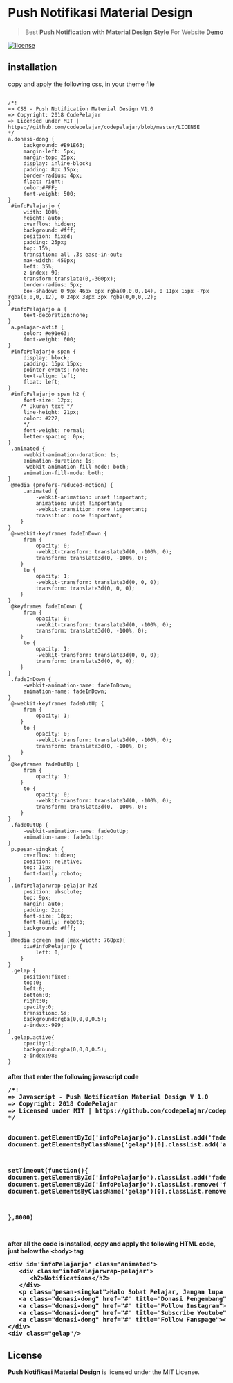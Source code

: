 <h1>Push Notifikasi Material Design</h1>
<blockquote><p>Best <b>Push Notification with Material Design Style</b> For Website <a href="https://codepelajar.com" rel="nofollow">Demo</a></p></blockquote>
<a href="/codepelajar/codepelajar/blob/master/LICENSE"><img src="https://camo.githubusercontent.com/85e1dd5bc10efc714bde30575f2ba9720ef1d235/68747470733a2f2f696d672e736869656c64732e696f2f6e706d2f6c2f6e6f726d616c697a652e6373732e7376673f7374796c653d666c61742d737175617265" alt="license" data-canonical-src="https://img.shields.io/npm/l/normalize.css.svg?style=flat-square" style="max-width:100%;"></a>
<h2>installation</h2>
<p>copy and apply the following css, in your theme file</p>
<pre><code>
/*!
=> CSS - Push Notification Material Design V1.0
=> Copyright: 2018 CodePelajar
=> Licensed under MIT | https://github.com/codepelajar/codepelajar/blob/master/LICENSE
*/
a.donasi-dong {
     background: #E91E63;
     margin-left: 5px;
     margin-top: 25px;
     display: inline-block;
     padding: 8px 15px;
     border-radius: 4px;
     float: right;
     color:#FFF;
     font-weight: 500;
}
 #infoPelajarjo {
     width: 100%;
     height: auto;
     overflow: hidden;
     background: #fff;
     position: fixed;
     padding: 25px;
     top: 15%;
     transition: all .3s ease-in-out;
     max-width: 450px;
     left: 35%;
     z-index: 99;
     transform:translate(0,-300px);
     border-radius: 5px;
     box-shadow: 0 9px 46px 8px rgba(0,0,0,.14), 0 11px 15px -7px rgba(0,0,0,.12), 0 24px 38px 3px rgba(0,0,0,.2);
}
 #infoPelajarjo a {
     text-decoration:none;
}
 a.pelajar-aktif {
     color: #e91e63;
     font-weight: 600;
}
 #infoPelajarjo span {
     display: block;
     padding: 15px 15px;
     pointer-events: none;
     text-align: left;
     float: left;
}
 #infoPelajarjo span h2 {
     font-size: 12px;
    /* Ukuran text */
     line-height: 21px;
     color: #222;
     */
     font-weight: normal;
     letter-spacing: 0px;
}
 .animated {
     -webkit-animation-duration: 1s;
     animation-duration: 1s;
     -webkit-animation-fill-mode: both;
     animation-fill-mode: both;
}
 @media (prefers-reduced-motion) {
     .animated {
         -webkit-animation: unset !important;
         animation: unset !important;
         -webkit-transition: none !important;
         transition: none !important;
    }
}
 @-webkit-keyframes fadeInDown {
     from {
         opacity: 0;
         -webkit-transform: translate3d(0, -100%, 0);
         transform: translate3d(0, -100%, 0);
    }
     to {
         opacity: 1;
         -webkit-transform: translate3d(0, 0, 0);
         transform: translate3d(0, 0, 0);
    }
}
 @keyframes fadeInDown {
     from {
         opacity: 0;
         -webkit-transform: translate3d(0, -100%, 0);
         transform: translate3d(0, -100%, 0);
    }
     to {
         opacity: 1;
         -webkit-transform: translate3d(0, 0, 0);
         transform: translate3d(0, 0, 0);
    }
}
 .fadeInDown {
     -webkit-animation-name: fadeInDown;
     animation-name: fadeInDown;
}
 @-webkit-keyframes fadeOutUp {
     from {
         opacity: 1;
    }
     to {
         opacity: 0;
         -webkit-transform: translate3d(0, -100%, 0);
         transform: translate3d(0, -100%, 0);
    }
}
 @keyframes fadeOutUp {
     from {
         opacity: 1;
    }
     to {
         opacity: 0;
         -webkit-transform: translate3d(0, -100%, 0);
         transform: translate3d(0, -100%, 0);
    }
}
 .fadeOutUp {
     -webkit-animation-name: fadeOutUp;
     animation-name: fadeOutUp;
}
 p.pesan-singkat {
     overflow: hidden;
     position: relative;
     top: 11px;
     font-family:roboto;
}
 .infoPelajarwrap-pelajar h2{
     position: absolute;
     top: 9px;
     margin: auto;
     padding: 2px;
     font-size: 18px;
     font-family: roboto;
     background: #fff;
}
 @media screen and (max-width: 768px){
     div#infoPelajarjo {
         left: 0;
    }
}
 .gelap {
     position:fixed;
     top:0;
     left:0;
     bottom:0;
     right:0;
     opacity:0;
     transition:.5s;
     background:rgba(0,0,0,0.5);
     z-index:-999;
}
 .gelap.active{
     opacity:1;
     background:rgba(0,0,0,0.5);
     z-index:98;
}
</code></pre>
<h4
<p>after that enter the following javascript code</p>
<pre>
/*!
=> Javascript - Push Notification Material Design V 1.0
=> Copyright: 2018 CodePelajar
=> Licensed under MIT | https://github.com/codepelajar/codepelajar/blob/master/LICENSE
*/

document.getElementById('infoPelajarjo').classList.add('fadeInDown')
document.getElementsByClassName('gelap')[0].classList.add('active')


setTimeout(function(){
 document.getElementById('infoPelajarjo').classList.add('fadeOutU')
 document.getElementById('infoPelajarjo').classList.remove('fadeInDown')
document.getElementsByClassName('gelap')[0].classList.remove('active')

},8000)

</pre>
<p>after all the code is installed, copy and apply the following HTML code, just below the <kbd>&lt;body&gt;</kbd> tag</p>
<pre>
&lt;div id='infoPelajarjo' class='animated'&gt;
   &lt;div class="infoPelajarwrap-pelajar"&gt;
      &lt;h2&gt;Notifications&lt;/h2&gt;
   &lt;/div&gt;
   &lt;p class="pesan-singkat"&gt;Halo Sobat Pelajar, Jangan lupa untuk klik Follow akun Sosial Media kita yaa dan Jangan Sampai ketinggalan update berita terbaru di &lt;a class="pelajar-aktif" href="https://jalanpelajar.com/"&gt;JalanPelajar.com&lt;/a&gt;&lt;/p&gt;
   &lt;a class="donasi-dong" href="#" title="Donasi Pengembang"&gt;Donasi&lt;/a&gt;
   &lt;a class="donasi-dong" href="#" title="Follow Instagram"&gt;&lt;i class="fa fa-instagram"&gt;&lt;/i&gt;&lt;/a&gt;
   &lt;a class="donasi-dong" href="#" title="Subscribe Youtube"&gt;&lt;i class="fa fa-youtube-square"&gt;&lt;/i&gt; &lt;/a&gt;
   &lt;a class="donasi-dong" href="#" title="Follow Fanspage"&gt;&lt;i class="fa fa-facebook"&gt;&lt;/i&gt;&lt;/a&gt;
&lt;/div&gt;
&lt;div class="gelap"/&gt;
</pre>
<h2>License</h2>
<p><b>Push Notifikasi Material Design</b> is licensed under the MIT License.</p>
